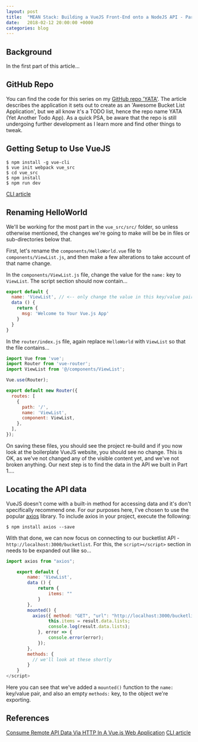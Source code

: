 ```yaml
---
layout: post
title:  "MEAN Stack: Building a VueJS Front-End onto a NodeJS API - Part 2"
date:   2018-02-12 20:00:00 +0000
categories: blog
---
```

## Background
In the first part of this article...

## GitHub Repo
You can find the code for this series on my [GitHub repo 'YATA'](https://github.com/christopherallanperry/yata). The article describes the application it sets out to create as an 'Awesome Bucket List Application', but we all know it's a TODO list, hence the repo name YATA (Yet Another Todo App). As a quick PSA, be aware that the repo is still undergoing further development as I learn more and find other things to tweak.

## Getting Setup to Use VueJS
```cli
$ npm install -g vue-cli
$ vue init webpack vue_src
$ cd vue_src
$ npm install
$ npm run dev
```
[CLI article](https://medium.com/codingthesmartway-com-blog/vue-js-2-quickstart-tutorial-2017-246195cfbdd2)

## Renaming HelloWorld
We'll be working for the most part in the `vue_src/src/` folder, so unless otherwise mentioned, the changes we're going to make will be be in files or sub-directories below that.

First, let's rename the `components/HelloWorld.vue` file to `components/ViewList.js`, and then make a few alterations to take account of that name change.

In the `components/ViewList.js` file, change the value for the `name:` key to `ViewList`. The script section should now contain...

```js
export default {
  name: 'ViewList', // <-- only change the value in this key/value pair
  data () {
    return {
      msg: 'Welcome to Your Vue.js App'
    }
  }
}
```

In the `router/index.js` file, again replace `HelloWorld` with `ViewList` so that the file contains...

```js
import Vue from 'vue';
import Router from 'vue-router';
import ViewList from '@/components/ViewList';

Vue.use(Router);

export default new Router({
  routes: [
    {
      path: '/',
      name: 'ViewList',
      component: ViewList,
    },
  ],
});
```
On saving these files, you should see the project re-build and if you now look at the boilerplate VueJS website, you should see no change. This is OK, as we've not changed any of the visible content yet, and we've not broken anything. Our next step is to find the data in the API we built in Part 1....

## Locating the API data
VueJS doesn't come with a built-in method for accessing data and it's don't specifically recommend one. For our purposes here, I've chosen to use the popular [axios](https://github.com/axios/axios) library. To include axios in your project, execute the following:

```cli
$ npm install axios --save
```
With that done, we can now focus on connecting to our bucketlist API - `http://localhost:3000/bucketlist`. For this, the `script></script>` section in needs to be expanded out like so...

```js
import axios from "axios";

    export default {
        name: 'ViewList',
        data () {
            return {
                items: ""
            }
        },
        mounted() {
          axios({ method: "GET", "url": "http://localhost:3000/bucketlist" }).then(result => {
                this.items = result.data.lists;
                console.log(result.data.lists);
            }, error => {
                console.error(error);
            });
        },
        methods: {
          // we'll look at these shortly
        }
    }
</script>
```
Here you can see that we've added a `mounted()` function to the `name:` key/value pair, and also an empty `methods:` key, to the object we're exporting.

## References
[Consume Remote API Data Via HTTP In A Vue.js Web Application](https://www.thepolyglotdeveloper.com/2017/10/consume-api-data-http-vuejs-web-application/)
[CLI article](https://medium.com/codingthesmartway-com-blog/vue-js-2-quickstart-tutorial-2017-246195cfbdd2)
<br>
<br>
